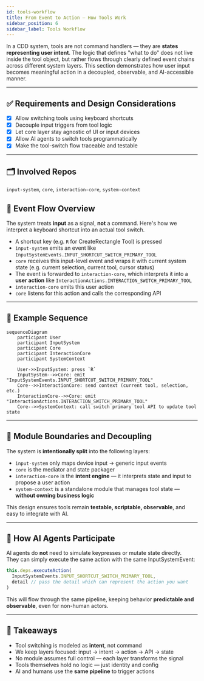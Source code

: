 ```yaml
---
id: tools-workflow
title: From Event to Action – How Tools Work
sidebar_position: 6
sidebar_label: Tools Workflow
---
```


In a CDD system, tools are not command handlers — they are **states representing user intent**. The logic that defines "what to do" does not live inside the tool object, but rather flows through clearly defined event chains across different system layers. This section demonstrates how user input becomes meaningful action in a decoupled, observable, and AI-accessible manner.

---

## ✅ Requirements and Design Considerations

- [x] Allow switching tools using keyboard shortcuts
- [x] Decouple input triggers from tool logic
- [x] Let core layer stay agnostic of UI or input devices
- [x] Allow AI agents to switch tools programmatically
- [x] Make the tool-switch flow traceable and testable

---

## 🗂️ Involved Repos

`input-system`, `core`, `interaction-core`, `system-context`

## 🔁 Event Flow Overview

The system treats **input** as a signal, **not** a command. Here's how we interpret a keyboard shortcut into an actual tool switch.

- A shortcut key (e.g. `R` for CreateRectangle Tool) is pressed
- `input-system` emits an event like `InputSystemEvents.INPUT_SHORTCUT_SWITCH_PRIMARY_TOOL`
- `core` receives this input-level event and wraps it with current system state (e.g. current selection, current tool, cursor status)
- The event is forwarded to `interaction-core`, which interprets it into a **user action** like `InteractionActions.INTERACTION_SWITCH_PRIMARY_TOOL`
- `interaction-core` emits this user action
- `core` listens for this action and calls the corresponding API

---

## 🔽 Example Sequence

```mermaid
sequenceDiagram
    participant User
    participant InputSystem
    participant Core
    participant InteractionCore
    participant SystemContext

    User->>InputSystem: press `R`
    InputSystem-->>Core: emit "InputSystemEvents.INPUT_SHORTCUT_SWITCH_PRIMARY_TOOL"
    Core-->>InteractionCore: send context (current tool, selection, etc.)
    InteractionCore-->>Core: emit "InteractionActions.INTERACTION_SWITCH_PRIMARY_TOOL"
    Core-->>SystemContext: call switch primary tool API to update tool state
```

---

## 🧱 Module Boundaries and Decoupling

The system is **intentionally split** into the following layers:

- `input-system` only maps device input → generic input events
- `core` is the mediator and state packager
- `interaction-core` is the **intent engine** — it interprets state and input to propose a user action
- `system-context` is a standalone module that manages tool state — **without owning business logic**

This design ensures tools remain **testable, scriptable, observable**, and easy to integrate with AI.

---

## 🤖 How AI Agents Participate

AI agents do **not** need to simulate keypresses or mutate state directly.  
They can simply execute the same action with the same InputSystemEvent:

```typescript
this.deps.executeAction(
  InputSystemEvents.INPUT_SHORTCUT_SWITCH_PRIMARY_TOOL,
  detail // pass the detail which can represent the action you want
)
```

This will flow through the same pipeline, keeping behavior **predictable and observable**, even for non-human actors.

---

## 🎯 Takeaways

- Tool switching is modeled as **intent**, not command
- We keep layers focused: input → intent → action → API → state
- No module assumes full control — each layer transforms the signal
- Tools themselves hold no logic — just identity and config
- AI and humans use the **same pipeline** to trigger actions
